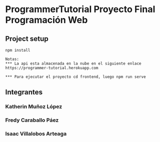 # ProgrammerTutorial Proyecto Final Programación Web

## Project setup
```
npm install
```

```
Notas:
*** La api esta almacenada en la nube en el siguiente enlace https://programmer-tutorial.herokuapp.com

*** Para ejecutar el proyecto cd frontend, luego npm run serve

```
 ## Integrantes
 
 ### Katherin Muñoz López  
 ### Fredy Caraballo Páez 
 ### Isaac Villalobos Arteaga 

